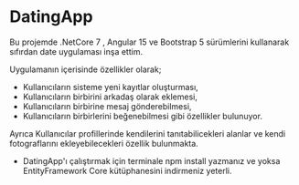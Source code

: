 # DatingApp

Bu projemde .NetCore 7 , Angular 15 ve Bootstrap 5 sürümlerini kullanarak sıfırdan date uygulaması inşa ettim.


Uygulamanın içerisinde özellikler olarak;

- Kullanıcıların sisteme yeni kayıtlar oluşturması,
- Kullanıcıların birbirini arkadaş olarak eklemesi,
- Kullanıcıların birbirine mesaj gönderebilmesi,
- Kullanıcıların birbirlerini beğenebilmesi gibi özellikler bulunuyor.


Ayrıca Kullanıcılar profillerinde kendilerini tanıtabilicekleri alanlar ve kendi fotograflarını ekleyebilecekleri özellik bulunmakta.




- DatingApp'ı çalıştırmak için terminale npm install yazmanız ve yoksa EntityFramework Core kütüphanesini indirmeniz yeterli.


